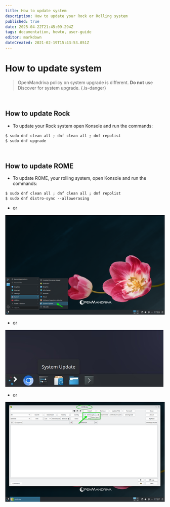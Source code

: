 ```yaml
---
title: How to update system
description: How to update your Rock or Rolling system
published: true
date: 2025-04-22T21:45:09.294Z
tags: documentation, howto, user-guide
editor: markdown
dateCreated: 2021-02-19T15:43:53.051Z
---
```


# How to update system

> OpenMandriva policy on system upgrade is different.
> **Do not** use Discover for system upgrade.
{.is-danger}

<br>

## How to update Rock
- To update your Rock system open Konsole and run the commands:
```
$ sudo dnf clean all ; dnf clean all ; dnf repolist
$ sudo dnf upgrade
```



<br>

## How to update ROME
- To update ROME, your rolling system, open Konsole and run the commands:
```
$ sudo dnf clean all ; dnf clean all ; dnf repolist
$ sudo dnf distro-sync --allowerasing
```

- or

![update-menu.png](/images/update-menu.png)


- or

![update-60-taskmanager02.jpg](/images/update-60-taskmanager02.jpg)

- or

![update-dnfdrake.png](/images/update-dnfdrake.png)
